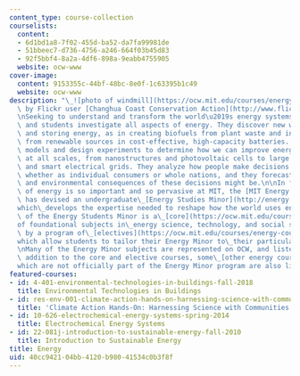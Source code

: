 ```yaml
---
content_type: course-collection
courselists:
  content:
  - 6d1bd1a8-7f02-455d-ba52-da7fa99981de
  - 51bbeec7-d736-4756-a246-664f03b45d83
  - 92f5bbf4-8a2a-4df6-898a-9eabb4755905
  website: ocw-www
cover-image:
  content: 9153355c-44bf-48bc-8e0f-1c63395b1c49
  website: ocw-www
description: "\_![photo of windmill](https://ocw.mit.edu/courses/energy-courses/dhp_energy-courses.jpg)Photo\
  \ by Flickr user [Changhua Coast Conservation Action](http://www.flickr.com/photos/waders/).\n\
  \nSeeking to understand and transform the world\u2019s energy systems, MIT researchers\
  \ and students investigate all aspects of energy. They discover new ways of generating\
  \ and storing energy, as in creating biofuels from plant waste and in holding electricity\
  \ from renewable sources in cost-effective, high-capacity batteries. They create\
  \ models and design experiments to determine how we can improve energy efficiency\
  \ at all scales, from nanostructures and photovoltaic cells to large power plants\
  \ and smart electrical grids. They analyze how people make decisions about energy,\
  \ whether as individual consumers or whole nations, and they forecast what the social\
  \ and environmental consequences of these decisions might be.\n\nIn fact, the study\
  \ of energy is so important and so pervasive at MIT, the [MIT Energy Initiative](http://energy.mit.edu/)\
  \ has devised an undergraduate\_[Energy Studies Minor](http://energy.mit.edu/minor/)\_\
  which\_develops the expertise needed to reshape how the world uses energy. The heart\
  \ of the Energy Students Minor is a\_[core](https://ocw.mit.edu/courses/energy-courses/#EnergyMinorCoreCourses)\_\
  of foundational subjects in\_energy science, technology, and social science, complemented\
  \ by a program of\_[electives](https://ocw.mit.edu/courses/energy-courses/#EnergyMinorElectiveCourses)\_\
  which allow students to tailor their Energy Minor to\_their particular interests.\n\
  \nMany of the Energy Minor subjects are represented on OCW, and listed below. In\
  \ addition to the core and elective courses, some\_[other energy courses](https://ocw.mit.edu/courses/energy-courses/#OtherEnergyCourses)\_\
  which are not officially part of the Energy Minor program are also listed."
featured-courses:
- id: 4-401-environmental-technologies-in-buildings-fall-2018
  title: Environmental Technologies in Buildings
- id: res-env-001-climate-action-hands-on-harnessing-science-with-communities-to-cut-carbon-january-iap-2017
  title: 'Climate Action Hands-On: Harnessing Science with Communities to Cut Carbon'
- id: 10-626-electrochemical-energy-systems-spring-2014
  title: Electrochemical Energy Systems
- id: 22-081j-introduction-to-sustainable-energy-fall-2010
  title: Introduction to Sustainable Energy
title: Energy
uid: 40cc9421-04bb-4120-b980-41534c0b3f8f
---
```

